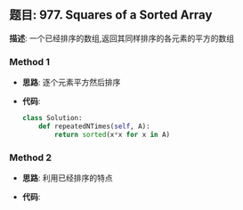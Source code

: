 ## 题目:  977. Squares of a Sorted Array

**描述**: 一个已经排序的数组,返回其同样排序的各元素的平方的数组

### Method 1

- **思路**: 逐个元素平方然后排序

  

- **代码**:

  ```python
  class Solution:
      def repeatedNTimes(self, A):
          return sorted(x*x for x in A)
  ```

  

### Method 2

- **思路**: 利用已经排序的特点

  

- **代码**:

  ```python 
  
  ```

  

